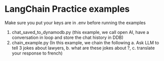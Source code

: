 # LangChain Practice examples

Make sure you put your keys are in .env before running the examples

1. chat_saved_to_dynamodb.py (this example, we call open AI, have a conversation in loop and store the chat history in DDB)
2. chain_example.py (In this example, we chain the following a. Ask LLM to tell 3 jokes about lawyers, b. what are these jokes about ?, c. translate your response to french)
